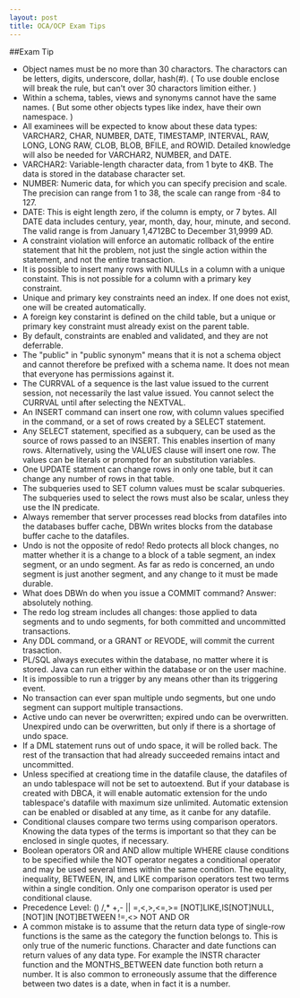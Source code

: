 ```yaml
---
layout: post
title: OCA/OCP Exam Tips
---
```

##Exam Tip
* Object names must be no more than 30 charactors. The charactors can be letters, digits, underscore, dollar, hash(#). ( To use double enclose will break the rule, but can't over 30 charactors limition either. )
* Within a schema, tables, views and synonyms cannot have the same names. ( But some other objects types like index, have their own namespace. )
* All examinees will be expected to know about these data types: VARCHAR2, CHAR, NUMBER, DATE, TIMESTAMP, INTERVAL, RAW, LONG, LONG RAW, CLOB, BLOB, BFILE, and ROWID. Detailed knowledge will also be needed for VARCHAR2, NUMBER, and DATE.
* VARCHAR2: Variable-length character data, from 1 byte to 4KB. The data is stored in the database character set.
* NUMBER: Numeric data, for which you can specify precision and scale. The precision can range from 1 to 38, the scale can range from -84 to 127.
* DATE: This is eight length zero, if the column is empty, or 7 bytes. All DATE data includes century, year, month, day, hour, minute, and second. The valid range is from January 1,4712BC to December 31,9999 AD.
* A constraint violation will enforce an automatic rollback of the entire statement that hit the problem, not just the single action within the statement, and not the entire transaction.
* It is possible to insert many rows with NULLs in a column with a unique constaint. This is not possible for a column with a primary key constraint.
* Unique and primary key constraints need an index. If one does not exist, one will be created automatically.
* A foreign key constarint is defined on the child table, but a unique or primary key constraint must already exist on the parent table.
* By default, constraints are enabled and validated, and they are not deferrable.
* The "public" in "public synonym" means that it is not a schema object and cannot therefore be prefixed with a schema name. It does not mean that everyone has permissions against it.
* The CURRVAL of a sequence is the last value issued to the current session, not necessarily the last value issued. You cannot select the CURRVAL until after selecting the NEXTVAL.
* An INSERT command can insert one row, with column values specified in the command, or a set of rows created by a SELECT statement.
* Any SELECT statement, specified as a subquery, can be used as the source of rows passed to an INSERT. This enables insertion of many rows. Alternatively, using the VALUES clause will insert one row. The values can be literals or prompted for an substitution variables.
* One UPDATE statment can change rows in only one table, but it can change any number of rows in that table.
* The subqueries used to SET column values must be scalar subqueries. The subqueries used to select the rows must also be scalar, unless they use the IN predicate.
* Always remember that server processes read blocks from datafiles into the databases buffer cache, DBWn writes blocks from the database buffer cache to the datafiles.
* Undo is not the opposite of redo! Redo protects all block changes, no matter whether it is a change to a block of a table segment, an index segment, or an undo segment. As far as redo is concerned, an undo segment is just another segment, and any change to it must be made durable.
* What does DBWn do when you issue a COMMIT command? Answer: absolutely nothing.
* The redo log stream includes all changes: those applied to data segments and to undo segments, for both committed and uncommitted transactions.
* Any DDL command, or a GRANT or REVODE, will commit the current trasaction.
* PL/SQL always executes within the database, no matter where it is stored. Java can run either within the database or on the user machine.
* It is impossible to run a trigger by any means other than its triggering event.
* No transaction can ever span multiple undo segments, but one undo segment can support multiple transactions.
* Active undo can never be overwritten; expired undo can be overwritten. Unexpired undo can be overwritten, but only if there is a shortage of undo space.
* If a DML statement runs out of undo space, it will be rolled back. The rest of the transaction that had already succeeded remains intact and uncommitted.
* Unless specified at creationg time in the datafile clause, the datafiles of an undo tablespace will not be set to autoextend. But if your database is created with DBCA, it will enable automatic extension for the undo tablespace's datafile with maximum size unlimited. Automatic extension can be enabled or disabled at any time, as it canbe for any datafile.
* Conditional clauses compare two terms using comparison operators. Knowing the data types of the terms is important so that they can be enclosed in single quotes, if necessary.
* Boolean operators OR and AND allow multiple WHERE clause conditions to be specified while the NOT operator negates a conditional operator and may be used several times within the same condition. The equality, inequality, BETWEEN, IN, and LIKE comparison operators test two terms within a single condition. Only one comparison operator is used per conditional clause.
* Precedence Level: () /,* +,- || =,<,>,<=,>= [NOT]LIKE,IS[NOT]NULL,[NOT]IN [NOT]BETWEEN !=,<> NOT AND OR
* A common mistake is to assume that the return data type of single-row functions is the same as the category the function belongs to. This is only true of the numeric functions. Character and date functions can return values of any data type. For example the INSTR character function and the MONTHS_BETWEEN date function both return a number. It is also common to erroneously assume that the difference between two dates is a date, when in fact it is a number.








































